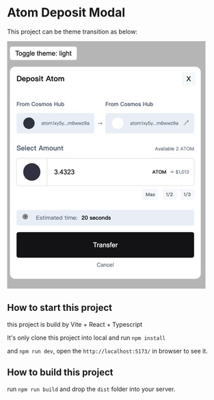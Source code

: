 # Atom Deposit Modal

This project can be theme transition as below:

<img src="./my-interview.gif"/>

## How to start this project

this project is build by Vite + React + Typescript

It's only clone this project into local and run `npm install`

and `npm run dev`, open the `http://localhost:5173/` in browser to see it.

## How to build this project

run `npm run build` and drop the `dist` folder into your server.
